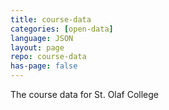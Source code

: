 ```yaml
---
title: course-data
categories: [open-data]
language: JSON
layout: page
repo: course-data
has-page: false
---
```


The course data for St. Olaf College
